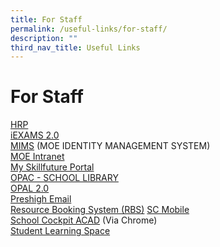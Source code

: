 ```yaml
---
title: For Staff
permalink: /useful-links/for-staff/
description: ""
third_nav_title: Useful Links
---
```

# **For Staff**

[HRP](https://www.hrp.gov.sg/hrp/#/)    
[iEXAMS 2.0](https://iexams.seab.gov.sg/iexams2/)  
[MIMS](https://portal.mims.moe.gov.sg/) (MOE IDENTITY MANAGEMENT SYSTEM)  
[MOE Intranet](https://intranet.moe.gov.sg/)  
[My Skillfuture Portal](https://www.myskillsfuture.sg/content/portal/en/index.html)  
[OPAC - SCHOOL LIBRARY](https://schoolibrary.moe.edu.sg/presbyterianhigh/)  
[OPAL 2.0](https://www.opal2.moe.edu.sg/app/learner)  
[Preshigh Email](http://mail.preshigh.edu.sg/)  
[Resource Booking System (RBS)](https://rbs.avero-tech.com/) 
[SC Mobile](https://scmobile.moe.edu.sg/login)    
[School Cockpit ACAD](https://schoolcockpit.moe.gov.sg/academic) (Via Chrome)  
[Student Learning Space](https://vle.learning.moe.edu.sg/login)